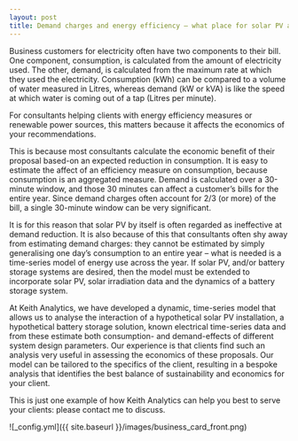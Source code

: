 ```yaml
---
layout: post
title: Demand charges and energy efficiency – what place for solar PV and battery storage? 
---
```




Business customers for electricity often have two components to their bill. One component, consumption, is calculated from the amount of electricity used. The other, demand, is calculated from the maximum rate at which they used the electricity. Consumption (kWh) can be compared to a volume of water measured in Litres, whereas demand (kW or kVA) is like the speed at which water is coming out of a tap (Litres per minute).

For consultants helping clients with energy efficiency measures or renewable power sources, this matters because it affects the economics of your recommendations. 

This is because most consultants calculate the economic benefit of their proposal based-on an expected reduction in consumption. It is easy to estimate the affect of an efficiency measure on consumption, because consumption is an aggregated measure. Demand is calculated over a 30-minute window, and those 30 minutes can affect a customer’s bills for the entire year. Since demand charges often account for 2/3 (or more) of the bill, a single 30-minute window can be very significant.

It is for this reason that solar PV by itself is often regarded as ineffective at demand reduction. It is also because of this that consultants often shy away from estimating demand charges: they cannot be estimated by simply generalising one day’s consumption to an entire year – what is needed is a time-series model of energy use across the year. If solar PV, and/or battery storage systems are desired, then the model must be extended to incorporate solar PV, solar irradiation data and the dynamics of a battery storage system.

At Keith Analytics, we have developed a dynamic, time-series model that allows us to analyse the interaction of a hypothetical solar PV installation, a hypothetical battery storage solution, known electrical time-series data and from these estimate both consumption- and demand-effects of different system design parameters. Our experience is that clients find such an analysis very useful in assessing the economics of these proposals. Our model can be tailored to the specifics of the client, resulting in a bespoke analysis that identifies the best balance of sustainability and economics for your client. 

This is just one example of how Keith Analytics can help you best to serve your clients: please contact me to discuss.

![_config.yml]({{ site.baseurl }}/images/business_card_front.png)

